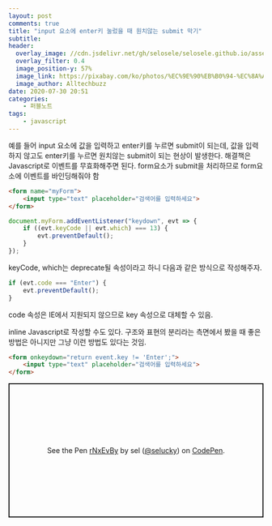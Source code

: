 ```yaml
---
layout: post
comments: true
title: "input 요소에 enter키 눌렀을 때 원치않는 submit 막기"
subtitle:
header:
  overlay_image: //cdn.jsdelivr.net/gh/selosele/selosele.github.io/assets/images/thumb/js_thumb01.jpg
  overlay_filter: 0.4
  image_position-y: 57%
  image_link: https://pixabay.com/ko/photos/%EC%9E%90%EB%B0%94-%EC%8A%A4%ED%81%AC%EB%A6%BD%ED%8A%B8-%ED%94%84%EB%A1%9C%EA%B7%B8%EB%9E%98%EB%A8%B8-%EC%BD%94%EB%93%9C-4523100/
  image_author: Alltechbuzz
date: 2020-07-30 20:51
categories:
    - 퍼블노트
tags:
    - javascript
---
```


예를 들어 input 요소에 값을 입력하고 enter키를 누르면 submit이 되는데, 값을 입력하지 않고도 enter키를 누르면 원치않는 submit이 되는 현상이 발생한다. 해결책은 Javascript로 이벤트를 무효화해주면 된다. form요소가 submit을 처리하므로 form요소에 이벤트를 바인딩해줘야 함

```html
<form name="myForm">
    <input type="text" placeholder="검색어를 입력하세요">
</form>
```

```javascript
document.myForm.addEventListener("keydown", evt => {
    if ((evt.keyCode || evt.which) === 13) {
        evt.preventDefault();
    }
});
```

keyCode, which는 deprecate될 속성이라고 하니 다음과 같은 방식으로 작성해주자.

```javascript
if (evt.code === "Enter") {
    evt.preventDefault();
}
```

code 속성은 IE에서 지원되지 않으므로 key 속성으로 대체할 수 있음.

inline Javascript로 작성할 수도 있다. 구조와 표현의 분리라는 측면에서 봤을 때 좋은 방법은 아니지만 그냥 이런 방법도 있다는 것임.

```html
<form onkeydown="return event.key != 'Enter';">
    <input type="text" placeholder="검색어를 입력하세요">
</form>
```

<p class="codepen" data-height="265" data-theme-id="default" data-default-tab="js,result" data-user="selucky" data-slug-hash="rNxEvBy" style="height: 265px; box-sizing: border-box; display: flex; align-items: center; justify-content: center; border: 2px solid; margin: 1em 0; padding: 1em;" data-pen-title="rNxEvBy">
  <span>See the Pen <a href="https://codepen.io/selucky/pen/rNxEvBy">
  rNxEvBy</a> by sel (<a href="https://codepen.io/selucky">@selucky</a>)
  on <a href="https://codepen.io">CodePen</a>.</span>
</p>
<script async src="https://static.codepen.io/assets/embed/ei.js"></script>